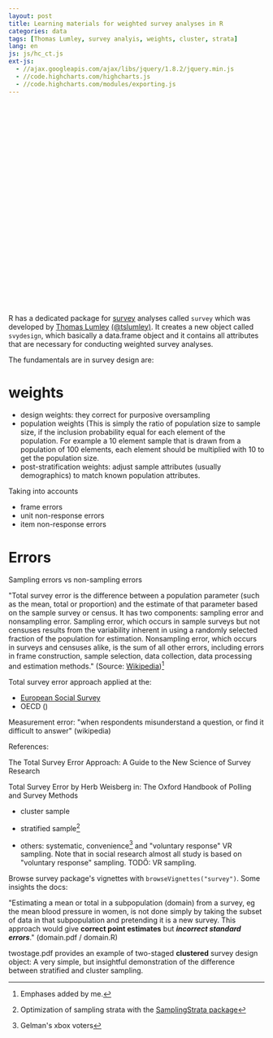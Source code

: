 ```yaml
---
layout: post
title: Learning materials for weighted survey analyses in R
categories: data
tags: [Thomas Lumley, survey analyis, weights, cluster, strata]
lang: en
js: js/hc_ct.js 
ext-js:
  - //ajax.googleapis.com/ajax/libs/jquery/1.8.2/jquery.min.js
  - //code.highcharts.com/highcharts.js
  - //code.highcharts.com/modules/exporting.js
---
```


<div id="container2" style="min-width: 310px; height: 400px; margin: 0 auto">
</div>

<script src="{% link js/hc_ct.js %}"></script>


R has a dedicated package for [survey](http://r-survey.r-forge.r-project.org/survey/) analyses called `survey` which was developed by [Thomas Lumley](https://notstatschat.rbind.io/) [(@tslumley)](https://twitter.com/tslumley).
It creates a new object called `svydesign`, which basically a data.frame object and it contains all attributes that are necessary for conducting weighted survey analyses.

The fundamentals are in survey design are:

# weights

 - design weights: they correct for purposive oversampling
 - population weights (This is simply the ratio of population size to sample size, if the inclusion probability equal for each element of the population. For example a 10 element sample that is drawn from a population of 100 elements, each element should be multiplied with 10 to get the population size.
 - post-stratification weights: adjust sample attributes (usually demographics) to match known population attributes.

Taking into accounts
- frame errors
- unit non-response errors
- item non-response errors

# Errors

Sampling errors vs non-sampling errors

"Total survey error is the difference between a population parameter (such as the mean, total or proportion) and the estimate of that parameter based on the sample survey or census. It has two components: sampling error and nonsampling error. Sampling error, which occurs in sample surveys but not censuses results from the variability inherent in using a randomly selected fraction of the population for estimation. Nonsampling error, which occurs in surveys and censuses alike, is the sum of all other errors, including errors in frame construction, sample selection, data collection, data processing and estimation methods." (Source: [Wikipedia](https://en.wikipedia.org/wiki/Total_survey_error))[^emph] 

Total survey error approach applied at the:

 - [European Social Survey](https://www.europeansocialsurvey.org/docs/round7/methods/ESS7_quality_matrix.pdf)
 - OECD ()

Measurement error: "when respondents misunderstand a question, or find it difficult to answer" (wikipedia)

References:

The Total Survey Error Approach: A Guide to the New Science of Survey Research

Total Survey Error by Herb Weisberg in: The Oxford Handbook of Polling and Survey Methods


 - cluster sample

 - stratified sample[^ss]
 
 - others: systematic, convenience[^xbox] and "voluntary response" VR sampling. Note that in social research almost all study is based on "voluntary response" sampling. TODÖ: VR sampling.





Browse survey package's vignettes with `browseVignettes("survey")`. Some insights the docs:  

"Estimating a mean or total in a subpopulation (domain) from a survey, eg
the mean blood pressure in women, is not done simply by taking the subset of
data in that subpopulation and pretending it is a new survey. This approach
would give **correct point estimates** but **_incorrect standard errors_**." (domain.pdf / domain.R)



twostage.pdf provides an example of two-staged **clustered** survey design object: 
A very simple, but insightful demonstration of the difference between stratified and cluster sampling. 


[^xbox]: Gelman's xbox voters

[^ss]: Optimization of sampling strata with the [SamplingStrata package](https://barcaroli.github.io/SamplingStrata/articles/SamplingStrata.html) 
[^emph]: Emphases added by me. 
